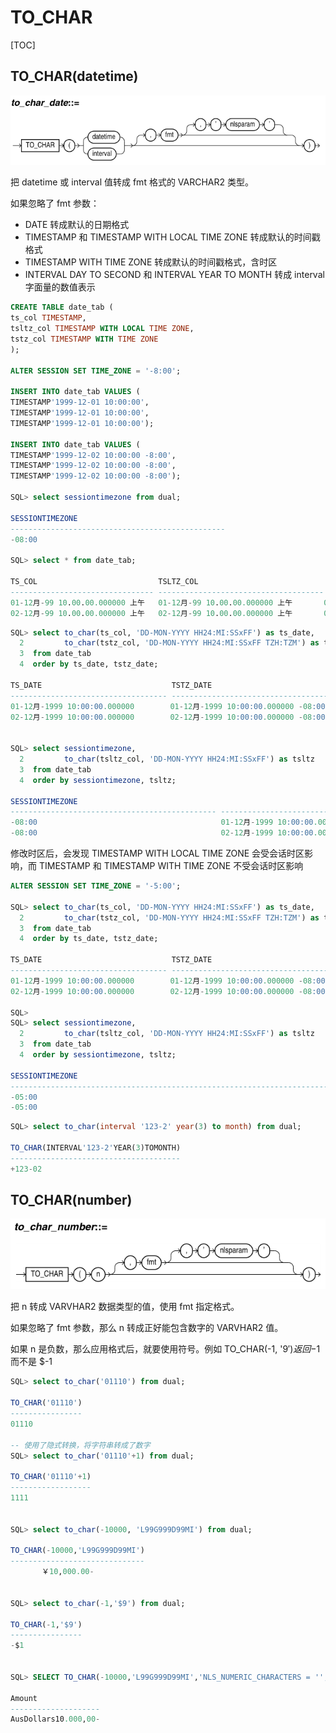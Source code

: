 # TO_CHAR

[TOC]

## TO_CHAR(datetime)

![to_char01](./images/to_char01.png)

把 datetime 或 interval 值转成 fmt 格式的 VARCHAR2 类型。

如果忽略了 fmt 参数：

- DATE 转成默认的日期格式
- TIMESTAMP 和 TIMESTAMP WITH LOCAL TIME ZONE 转成默认的时间戳格式
- TIMESTAMP WITH TIME ZONE 转成默认的时间戳格式，含时区
- INTERVAL DAY TO SECOND 和 INTERVAL YEAR TO MONTH 转成 interval 字面量的数值表示

```sql
CREATE TABLE date_tab (
ts_col TIMESTAMP,
tsltz_col TIMESTAMP WITH LOCAL TIME ZONE,
tstz_col TIMESTAMP WITH TIME ZONE
);

ALTER SESSION SET TIME_ZONE = '-8:00';

INSERT INTO date_tab VALUES (
TIMESTAMP'1999-12-01 10:00:00',
TIMESTAMP'1999-12-01 10:00:00',
TIMESTAMP'1999-12-01 10:00:00');

INSERT INTO date_tab VALUES (
TIMESTAMP'1999-12-02 10:00:00 -8:00',
TIMESTAMP'1999-12-02 10:00:00 -8:00',
TIMESTAMP'1999-12-02 10:00:00 -8:00');

SQL> select sessiontimezone from dual;

SESSIONTIMEZONE
------------------------------------------------
-08:00

SQL> select * from date_tab;

TS_COL                           TSLTZ_COL                             TSTZ_COL
-------------------------------- ------------------------------------- ------------------------------------------
01-12月-99 10.00.00.000000 上午   01-12月-99 10.00.00.000000 上午       01-12月-99 10.00.00.000000 上午 -08:00
02-12月-99 10.00.00.000000 上午   02-12月-99 10.00.00.000000 上午       02-12月-99 10.00.00.000000 上午 -08:00
```

```sql
SQL> select to_char(ts_col, 'DD-MON-YYYY HH24:MI:SSxFF') as ts_date,
  2         to_char(tstz_col, 'DD-MON-YYYY HH24:MI:SSxFF TZH:TZM') as tstz_date
  3  from date_tab
  4  order by ts_date, tstz_date;

TS_DATE                             TSTZ_DATE
----------------------------------- ------------------------------------------
01-12月-1999 10:00:00.000000        01-12月-1999 10:00:00.000000 -08:00
02-12月-1999 10:00:00.000000        02-12月-1999 10:00:00.000000 -08:00


SQL> select sessiontimezone,
  2         to_char(tsltz_col, 'DD-MON-YYYY HH24:MI:SSxFF') as tsltz
  3  from date_tab
  4  order by sessiontimezone, tsltz;

SESSIONTIMEZONE                                                             TSLTZ
---------------------------------------------- -----------------------------------
-08:00                                         01-12月-1999 10:00:00.000000
-08:00                                         02-12月-1999 10:00:00.000000
```

修改时区后，会发现 TIMESTAMP WITH LOCAL TIME ZONE 会受会话时区影响，而 TIMESTAMP 和 TIMESTAMP WITH TIME ZONE 不受会话时区影响

```sql
ALTER SESSION SET TIME_ZONE = '-5:00';

SQL> select to_char(ts_col, 'DD-MON-YYYY HH24:MI:SSxFF') as ts_date,
  2         to_char(tstz_col, 'DD-MON-YYYY HH24:MI:SSxFF TZH:TZM') as tstz_date
  3  from date_tab
  4  order by ts_date, tstz_date;

TS_DATE                             TSTZ_DATE
----------------------------------- ------------------------------------------
01-12月-1999 10:00:00.000000        01-12月-1999 10:00:00.000000 -08:00
02-12月-1999 10:00:00.000000        02-12月-1999 10:00:00.000000 -08:00

SQL> 
SQL> select sessiontimezone,
  2         to_char(tsltz_col, 'DD-MON-YYYY HH24:MI:SSxFF') as tsltz
  3  from date_tab
  4  order by sessiontimezone, tsltz;

SESSIONTIMEZONE                                                             TSLTZ
--------------------------------------------------------------------------- -----------------------------------
-05:00                                                                      01-12月-1999 13:00:00.000000
-05:00                                                                      02-12月-1999 13:00:00.000000
```

```sql
SQL> select to_char(interval '123-2' year(3) to month) from dual;

TO_CHAR(INTERVAL'123-2'YEAR(3)TOMONTH)
--------------------------------------
+123-02
```

## TO_CHAR(number)

![to_char02](./images/to_char02.png)

把 n 转成 VARVHAR2 数据类型的值，使用 fmt 指定格式。

如果忽略了 fmt 参数，那么 n 转成正好能包含数字的 VARVHAR2 值。

如果 n 是负数，那么应用格式后，就要使用符号。例如 TO_CHAR(-1, '$9') 返回 -$1 而不是 $-1

```sql
SQL> select to_char('01110') from dual;

TO_CHAR('01110')
----------------
01110

-- 使用了隐式转换，将字符串转成了数字
SQL> select to_char('01110'+1) from dual;

TO_CHAR('01110'+1)
------------------
1111


SQL> select to_char(-10000, 'L99G999D99MI') from dual;

TO_CHAR(-10000,'L99G999D99MI')
------------------------------
       ￥10,000.00-


SQL> select to_char(-1,'$9') from dual;

TO_CHAR(-1,'$9')
----------------
-$1


SQL> SELECT TO_CHAR(-10000,'L99G999D99MI','NLS_NUMERIC_CHARACTERS = '',.'' NLS_CURRENCY = ''AusDollars'' ') "Amount" FROM DUAL;

Amount
--------------------
AusDollars10.000,00-
```